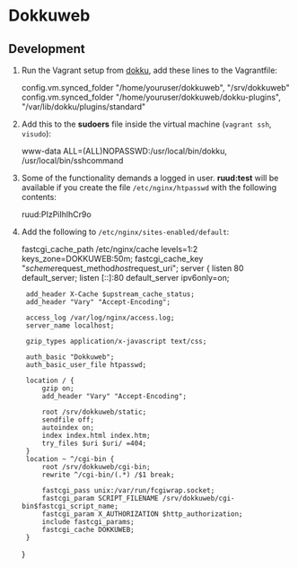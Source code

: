 Dokkuweb
========

Development
-----------

1. Run the Vagrant setup from [dokku](https://github.com/progrium/dokku), add
   these lines to the Vagrantfile:

   config.vm.synced_folder "/home/youruser/dokkuweb", "/srv/dokkuweb"            
   config.vm.synced_folder "/home/youruser/dokkuweb/dokku-plugins", "/var/lib/dokku/plugins/standard"

2. Add this to the **sudoers** file inside the virtual machine (`vagrant ssh`,
   `visudo`):

    www-data ALL=(ALL)NOPASSWD:/usr/local/bin/dokku, /usr/local/bin/sshcommand

3. Some of the functionality demands a logged in user. **ruud:test** will be
   available if you create the file `/etc/nginx/htpasswd` with the following
   contents:

   ruud:PIzPiIhlhCr9o


4. Add the following to `/etc/nginx/sites-enabled/default`:

    fastcgi_cache_path /etc/nginx/cache levels=1:2 keys_zone=DOKKUWEB:50m;
    fastcgi_cache_key "$scheme$request_method$host$request_uri";
    server {
        listen 80 default_server;
        listen [::]:80 default_server ipv6only=on;

        add_header X-Cache $upstream_cache_status;
        add_header "Vary" "Accept-Encoding";

        access_log /var/log/nginx/access.log;
        server_name localhost;

        gzip_types application/x-javascript text/css;

        auth_basic "Dokkuweb";
        auth_basic_user_file htpasswd;

        location / {
            gzip on;
            add_header "Vary" "Accept-Encoding";

            root /srv/dokkuweb/static;
            sendfile off;
            autoindex on;
            index index.html index.htm;
            try_files $uri $uri/ =404;
        }
        location ~ ^/cgi-bin {
            root /srv/dokkuweb/cgi-bin;
            rewrite ^/cgi-bin/(.*) /$1 break;

            fastcgi_pass unix:/var/run/fcgiwrap.socket;
            fastcgi_param SCRIPT_FILENAME /srv/dokkuweb/cgi-bin$fastcgi_script_name;
            fastcgi_param X_AUTHORIZATION $http_authorization;
            include fastcgi_params;
            fastcgi_cache DOKKUWEB;
        }
    }

